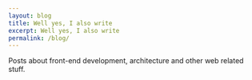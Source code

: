 ```yaml
---
layout: blog
title: Well yes, I also write
excerpt: Well yes, I also write
permalink: /blog/
---
```


Posts about front-end development, architecture and other web related stuff.
